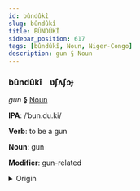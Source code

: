 ```yaml
---
id: bûndûkî
slug: bûndûkî
title: BÛNDÛKÎ
sidebar_position: 617
tags: [bûndûkî, Noun, Niger-Congo]
description: gun § Noun
---
```


### bûndûkî&emsp;<span kind="abugida">ʋ̃ʄʌʄɔɟ</span>

*gun* **§** [Noun](../../tags/Noun)

**IPA**: /ˈbun.du.ki/

**Verb**: to be a gun

**Noun**: gun

**Modifier**: gun-related

<details>
    <summary>Origin</summary>
    Swahili bunduki /bʊn'du.ki/<br/>
    <em>Niger-Congo Language Family</em>
</details>
